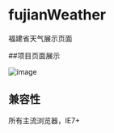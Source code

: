 # fujianWeather
福建省天气展示页面

##项目页面展示

![image](https://github.com/ggaoli/fujianWeather/raw/master/images/mdImg/fujianWeather.gif)

## 兼容性
所有主流浏览器，IE7+
